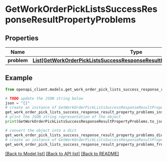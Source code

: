 # GetWorkOrderPickListsSuccessResponseResultPropertyProblems


## Properties

Name | Type | Description | Notes
------------ | ------------- | ------------- | -------------
**problem** | [**List[GetWorkOrderPickListsSuccessResponseResultPropertyProblemsProblemInner]**](GetWorkOrderPickListsSuccessResponseResultPropertyProblemsProblemInner.md) |  | 

## Example

```python
from openapi_client.models.get_work_order_pick_lists_success_response_result_property_problems import GetWorkOrderPickListsSuccessResponseResultPropertyProblems

# TODO update the JSON string below
json = "{}"
# create an instance of GetWorkOrderPickListsSuccessResponseResultPropertyProblems from a JSON string
get_work_order_pick_lists_success_response_result_property_problems_instance = GetWorkOrderPickListsSuccessResponseResultPropertyProblems.from_json(json)
# print the JSON string representation of the object
print(GetWorkOrderPickListsSuccessResponseResultPropertyProblems.to_json())

# convert the object into a dict
get_work_order_pick_lists_success_response_result_property_problems_dict = get_work_order_pick_lists_success_response_result_property_problems_instance.to_dict()
# create an instance of GetWorkOrderPickListsSuccessResponseResultPropertyProblems from a dict
get_work_order_pick_lists_success_response_result_property_problems_from_dict = GetWorkOrderPickListsSuccessResponseResultPropertyProblems.from_dict(get_work_order_pick_lists_success_response_result_property_problems_dict)
```
[[Back to Model list]](../README.md#documentation-for-models) [[Back to API list]](../README.md#documentation-for-api-endpoints) [[Back to README]](../README.md)


